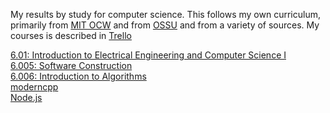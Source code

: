 My results by study for computer science.
This follows my own curriculum,
primarily from [MIT OCW](https://ocw.mit.edu/search/?d=Electrical%20Engineering%20and%20Computer%20Science&s=department_course_numbers.sort_coursenum)
and from [OSSU](https://github.com/ossu/computer-science)
and from a variety of sources.
My courses is described in [Trello](https://trello.com/invite/b/m7VNUDNl/b986120d1a4d39a9d420dbb32bb92530/my-cs-curriculum)

[6.01: Introduction to Electrical Engineering and Computer Science I](https://github.com/rudeh1253/cs-study/tree/6.01)<br>
[6.005: Software Construction](https://github.com/rudeh1253/cs-study/tree/6.005)<br>
[6.006: Introduction to Algorithms](https://github.com/rudeh1253/cs-study/tree/6.006)<br>
[moderncpp](https://github.com/rudeh1253/cs-study/tree/moderncpp)<br>
[Node.js](https://github.com/rudeh1253/simplewebsite)<br>
